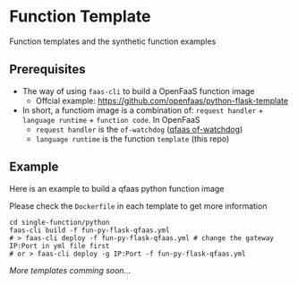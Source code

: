 # Function Template

Function templates and the synthetic function examples

## Prerequisites

- The way of using `faas-cli` to build a OpenFaaS function image
	- Offcial example: https://github.com/openfaas/python-flask-template
- In short, a functiom image is a combination of: `request handler` + `language runtime` + `function code`. In OpenFaaS
	- `request handler` is the `of-watchdog` ([qfaas of-watchdog](https://github.com/qfaas-project/of-watchdog))
	- `language runtime` is the function `template` (this repo)


## Example

Here is an example to build a qfaas python function image

Please check the `Dockerfile` in each template to get more information

```
cd single-function/python
faas-cli build -f fun-py-flask-qfaas.yml
# > faas-cli deploy -f fun-py-flask-qfaas.yml # change the gateway IP:Port in yml file first
# or > faas-cli deploy -g IP:Port -f fun-py-flask-qfaas.yml
```  

*More templates comming soon...*
